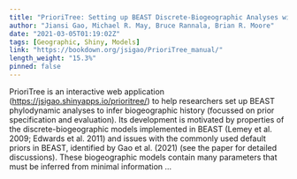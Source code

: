 ```yaml
---
title: "PrioriTree: Setting up BEAST Discrete-Biogeographic Analyses with Visualized Priors and Assessing Their Impact"
author: "Jiansi Gao, Michael R. May, Bruce Rannala, Brian R. Moore"
date: "2021-03-05T01:19:02Z"
tags: [Geographic, Shiny, Models]
link: "https://bookdown.org/jsigao/PrioriTree_manual/"
length_weight: "15.3%"
pinned: false
---
```


PrioriTree is an interactive web application (https://jsigao.shinyapps.io/prioritree/) to help researchers set up BEAST phylodynamic analyses to infer biogeographic history (focussed on prior specification and evaluation).
Its development is motivated by properties of the discrete-biogeographic models implemented in BEAST (Lemey et al. 2009; Edwards et al. 2011) and issues with the commonly used default priors in BEAST, identified by Gao et al. (2021) (see the paper for detailed discussions). These biogeographic models contain many parameters that must be inferred from minimal information ...
